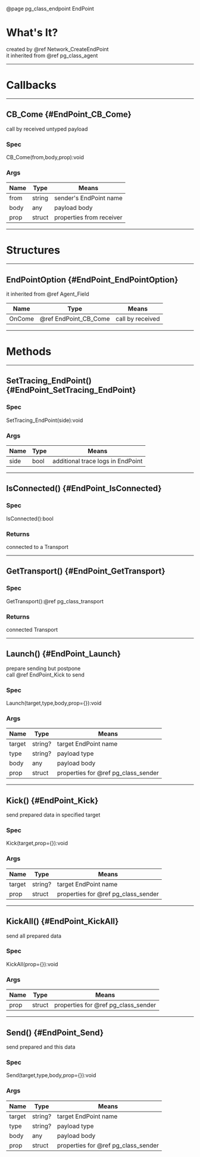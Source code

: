 ﻿@page pg_class_endpoint EndPoint

# What's It?

created by @ref Network_CreateEndPoint  
it inherited from @ref pg_class_agent  

-----
# Callbacks

-----
## CB_Come {#EndPoint_CB_Come}

call by received untyped payload  

### Spec

CB_Come(from,body,prop):void

### Args

| Name | Type | Means |
|------|------|-------|
| from | string | sender's EndPoint name |
| body | any | payload body |
| prop | struct | properties from receiver |

-----
# Structures

-----
## EndPointOption {#EndPoint_EndPointOption}

it inherited from @ref Agent_Field 

| Name | Type | Means |
|------|------|-------|
| OnCome | @ref EndPoint_CB_Come | call by received |

-----
# Methods

-----
## SetTracing_EndPoint() {#EndPoint_SetTracing_EndPoint}

### Spec

SetTracing_EndPoint(side):void

### Args

| Name | Type | Means |
|------|------|-------|
| side | bool | additional trace logs in EndPoint |

-----
## IsConnected() {#EndPoint_IsConnected}

### Spec

IsConnected():bool

### Returns

connected to a Transport

-----
## GetTransport() {#EndPoint_GetTransport}

### Spec

GetTransport():@ref pg_class_transport

### Returns

connected Transport

-----
## Launch() {#EndPoint_Launch}

prepare sending but postpone  
call @ref EndPoint_Kick to send  

### Spec

Launch(target,type,body,prop={}):void

### Args

| Name | Type | Means |
|------|------|-------|
| target | string? | target EndPoint name |
| type | string? | payload type |
| body | any | payload body |
| prop | struct | properties for @ref pg_class_sender |

-----
## Kick() {#EndPoint_Kick}

send prepared data in specified target  

### Spec

Kick(target,prop={}):void

### Args

| Name | Type | Means |
|------|------|-------|
| target | string? | target EndPoint name |
| prop | struct | properties for @ref pg_class_sender |

-----
## KickAll() {#EndPoint_KickAll}

send all prepared data  

### Spec

KickAll(prop={}):void

### Args

| Name | Type | Means |
|------|------|-------|
| prop | struct | properties for @ref pg_class_sender |

-----
## Send() {#EndPoint_Send}

send prepared and this data  

### Spec

Send(target,type,body,prop={}):void

### Args

| Name | Type | Means |
|------|------|-------|
| target | string? | target EndPoint name |
| type | string? | payload type |
| body | any | payload body |
| prop | struct | properties for @ref pg_class_sender |
